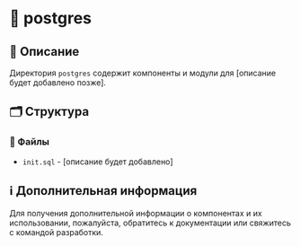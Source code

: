 # 📁 postgres

## 📝 Описание
Директория `postgres` содержит компоненты и модули для [описание будет добавлено позже].

## 🗂️ Структура

### 📄 Файлы

- `init.sql` - [описание будет добавлено]

## ℹ️ Дополнительная информация

Для получения дополнительной информации о компонентах и их использовании, пожалуйста, обратитесь к документации или свяжитесь с командой разработки.
